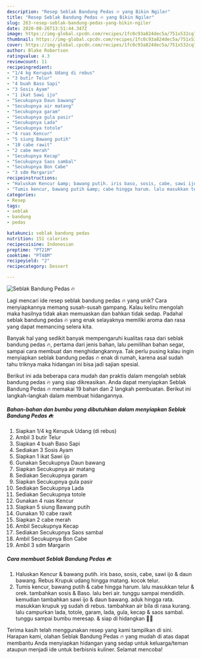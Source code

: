 ```yaml
---
description: "Resep Seblak Bandung Pedas 🔥 yang Bikin Ngiler"
title: "Resep Seblak Bandung Pedas 🔥 yang Bikin Ngiler"
slug: 263-resep-seblak-bandung-pedas-yang-bikin-ngiler
date: 2020-08-26T13:51:44.347Z
image: https://img-global.cpcdn.com/recipes/1fc0c93a824dec5a/751x532cq70/seblak-bandung-pedas-🔥-foto-resep-utama.jpg
thumbnail: https://img-global.cpcdn.com/recipes/1fc0c93a824dec5a/751x532cq70/seblak-bandung-pedas-🔥-foto-resep-utama.jpg
cover: https://img-global.cpcdn.com/recipes/1fc0c93a824dec5a/751x532cq70/seblak-bandung-pedas-🔥-foto-resep-utama.jpg
author: Blake Robertson
ratingvalue: 4.3
reviewcount: 11
recipeingredient:
- "1/4 kg Kerupuk Udang di rebus"
- "3 butir Telur"
- "4 buah Baso Sapi"
- "3 Sosis Ayam"
- "1 ikat Sawi ijo"
- "Secukupnya Daun bawang"
- "Secukupnya air matang"
- "Secukupnya garam"
- "Secukupnya gula pasir"
- "Secukupnya Lada"
- "Secukupnya totole"
- "4 ruas Kencur"
- "5 siung Bawang putih"
- "10 cabe rawit"
- "2 cabe merah"
- "Secukupnya Kecap"
- "Secukupnya Saos sambal"
- "Secukupnya Bon Cabe"
- "3 sdm Margarin"
recipeinstructions:
- "Haluskan Kencur &amp; bawang putih. iris baso, sosis, cabe, sawi ijo &amp; daun bawang. Rebus Krupuk udang hingga matang. kocok telur."
- "Tumis kencur, bawang putih &amp; cabe hingga harum. lalu masukkan telur &amp; orek. tambahkan sosis &amp; Baso. lalu beri air. tunggu sampai mendidih. kemudian tambahkan sawi ijo &amp; daun bawang. aduk hingga rata. masukkan krupuk yg sudah di rebus. tambahkan air bila di rasa kurang. lalu campurkan lada, totole, garam, lada, gula, kecap &amp; saos sambal. tunggu sampai bumbu meresap. &amp; siap di hidangkan 🥰🤗"
categories:
- Resep
tags:
- seblak
- bandung
- pedas

katakunci: seblak bandung pedas 
nutrition: 151 calories
recipecuisine: Indonesian
preptime: "PT21M"
cooktime: "PT48M"
recipeyield: "2"
recipecategory: Dessert

---
```



![Seblak Bandung Pedas 🔥](https://img-global.cpcdn.com/recipes/1fc0c93a824dec5a/751x532cq70/seblak-bandung-pedas-🔥-foto-resep-utama.jpg)

Lagi mencari ide resep seblak bandung pedas 🔥 yang unik? Cara menyiapkannya memang susah-susah gampang. Kalau keliru mengolah maka hasilnya tidak akan memuaskan dan bahkan tidak sedap. Padahal seblak bandung pedas 🔥 yang enak selayaknya memiliki aroma dan rasa yang dapat memancing selera kita.

Banyak hal yang sedikit banyak mempengaruhi kualitas rasa dari seblak bandung pedas 🔥, pertama dari jenis bahan, lalu pemilihan bahan segar, sampai cara membuat dan menghidangkannya. Tak perlu pusing kalau ingin menyiapkan seblak bandung pedas 🔥 enak di rumah, karena asal sudah tahu triknya maka hidangan ini bisa jadi sajian spesial.




Berikut ini ada beberapa cara mudah dan praktis dalam mengolah seblak bandung pedas 🔥 yang siap dikreasikan. Anda dapat menyiapkan Seblak Bandung Pedas 🔥 memakai 19 bahan dan 2 langkah pembuatan. Berikut ini langkah-langkah dalam membuat hidangannya.

<!--inarticleads1-->

##### Bahan-bahan dan bumbu yang dibutuhkan dalam menyiapkan Seblak Bandung Pedas 🔥:

1. Siapkan 1/4 kg Kerupuk Udang (di rebus)
1. Ambil 3 butir Telur
1. Siapkan 4 buah Baso Sapi
1. Sediakan 3 Sosis Ayam
1. Siapkan 1 ikat Sawi ijo
1. Gunakan Secukupnya Daun bawang
1. Siapkan Secukupnya air matang
1. Sediakan Secukupnya garam
1. Siapkan Secukupnya gula pasir
1. Sediakan Secukupnya Lada
1. Sediakan Secukupnya totole
1. Gunakan 4 ruas Kencur
1. Siapkan 5 siung Bawang putih
1. Gunakan 10 cabe rawit
1. Siapkan 2 cabe merah
1. Ambil Secukupnya Kecap
1. Sediakan Secukupnya Saos sambal
1. Ambil Secukupnya Bon Cabe
1. Ambil 3 sdm Margarin




<!--inarticleads2-->

##### Cara membuat Seblak Bandung Pedas 🔥:

1. Haluskan Kencur &amp; bawang putih. iris baso, sosis, cabe, sawi ijo &amp; daun bawang. Rebus Krupuk udang hingga matang. kocok telur.
1. Tumis kencur, bawang putih &amp; cabe hingga harum. lalu masukkan telur &amp; orek. tambahkan sosis &amp; Baso. lalu beri air. tunggu sampai mendidih. kemudian tambahkan sawi ijo &amp; daun bawang. aduk hingga rata. masukkan krupuk yg sudah di rebus. tambahkan air bila di rasa kurang. lalu campurkan lada, totole, garam, lada, gula, kecap &amp; saos sambal. tunggu sampai bumbu meresap. &amp; siap di hidangkan 🥰🤗




Terima kasih telah menggunakan resep yang kami tampilkan di sini. Harapan kami, olahan Seblak Bandung Pedas 🔥 yang mudah di atas dapat membantu Anda menyiapkan hidangan yang sedap untuk keluarga/teman ataupun menjadi ide untuk berbisnis kuliner. Selamat mencoba!
